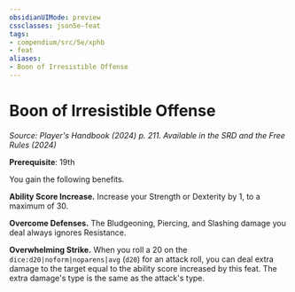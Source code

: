 ```yaml
---
obsidianUIMode: preview
cssclasses: json5e-feat
tags:
- compendium/src/5e/xphb
- feat
aliases:
- Boon of Irresistible Offense
---
```

# Boon of Irresistible Offense
*Source: Player's Handbook (2024) p. 211. Available in the <span title='Systems Reference Document (5.2)'>SRD</span> and the Free Rules (2024)*  

**Prerequisite**: 19th

You gain the following benefits.

**Ability Score Increase.** Increase your Strength or Dexterity by 1, to a maximum of 30.

**Overcome Defenses.** The Bludgeoning, Piercing, and Slashing damage you deal always ignores Resistance.

**Overwhelming Strike.** When you roll a 20 on the `dice:d20|noform|noparens|avg` (`d20`) for an attack roll, you can deal extra damage to the target equal to the ability score increased by this feat. The extra damage's type is the same as the attack's type.